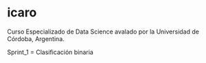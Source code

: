 # icaro
 
Curso Especializado de Data Science avalado por la Universidad de Córdoba, Argentina.

Sprint_1 = Clasificación binaria

